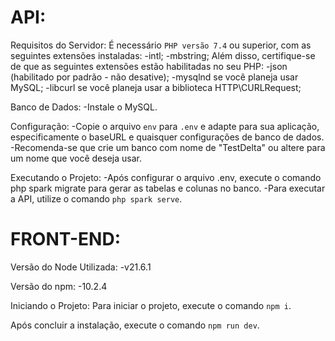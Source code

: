 # API: 

Requisitos do Servidor:
É necessário `PHP versão 7.4` ou superior, com as seguintes extensões instaladas:
-intl;
-mbstring;
Além disso, certifique-se de que as seguintes extensões estão habilitadas no seu PHP:
-json (habilitado por padrão - não desative);
-mysqlnd se você planeja usar MySQL;
-libcurl se você planeja usar a biblioteca HTTP\CURLRequest;

Banco de Dados:
-Instale o MySQL.

Configuração:
-Copie o arquivo `env` para `.env` e adapte para sua aplicação, especificamente o baseURL
e quaisquer configurações de banco de dados.
-Recomenda-se que crie um banco com nome de "TestDelta" ou altere para um nome que você deseja usar.

Executando o Projeto:
-Após configurar o arquivo .env, execute o comando php spark migrate para gerar as tabelas e colunas no banco.
-Para executar a API, utilize o comando `php spark serve`.


# FRONT-END:

Versão do Node Utilizada:
-v21.6.1

Versão do npm:
-10.2.4

Iniciando o Projeto:
Para iniciar o projeto, execute o comando `npm i`.

Após concluir a instalação, execute o comando `npm run dev`.